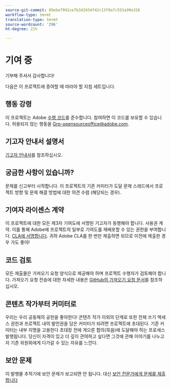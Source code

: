 ```yaml
---
source-git-commit: 89ebe7991ce7b3d2434f42c13f0a7c553a99e316
workflow-type: tm+mt
translation-type: tm+mt
source-wordcount: '296'
ht-degree: 21%

---
```

# 기여 중

기부해 주셔서 감사합니다!

다음은 이 프로젝트에 증여할 때 따라야 할 지침 세트입니다.

## 행동 강령

이 프로젝트는 Adobe [수행 코드](code-of-conduct.md)를 준수합니다. 참여하면 이 코드를 보유할 수 있습니다. 허용되지 않는 행동을
[Grp-opensourceoffice@adobe.com](mailto:Grp-opensourceoffice@adobe.com).

## 기고자 안내서 설명서

[기고자 안내서](https://docs.adobe.com/content/help/en/contributor/contributor-guide/introduction.html)를 참조하십시오.

## 궁금한 사항이 있습니까?

문제를 신고부터 시작합니다. 이 프로젝트의 기존 커미터가 도달
문제 스레드에서 프로젝트 방향 및 문제 해결 방법에 대한 의견 수렴
(해당되는 경우).

## 기여자 라이센스 계약

이 프로젝트에 대한 모든 제3자 기여도에 서명된 기고자가 동행해야 합니다.
사용권 계약. 이를 통해 Adobe에 프로젝트의 일부로 기여도를 재배포할 수 있는 권한을 부여합니다. [CLA에 서명합니다](http://opensource.adobe.com/cla.html). 귀하
Adobe CLA를 한 번만 제출하면 되므로 이전에 제출한 경우
가도 좋아!

## 코드 검토

모든 제출물은 가져오기 요청 양식으로 제공해야 하며 프로젝트 수행자가 검토해야 합니다. 가져오기 요청 전송에 대한 자세한 내용은 [GitHub의 가져오기 요청 문서](https://help.github.com/articles/about-pull-requests/)를 참조하십시오.

<!--
Lastly, please follow the [pull request template](PULL_REQUEST_TEMPLATE.md) when
submitting a pull request!
-->

## 콘텐츠 작가부터 커미터로

우리는 우리 공동체의 공헌을 좋아한다! 콘텐츠 작가 이외의 단계로
또한 전체 쓰기 액세스 권한과 프로젝트 내의 발언권을 담은 커미터가 되려면
프로젝트에 초대된다. 기존 커미터는 내부 지명을 고용한다
초대장 전에 게으른 합의(묵음)에 도달해야 하는 프로세스
발행됩니다. 당신이 자격이 있고 더 깊이 관여하고 싶다면
그것에 관해 이야기를 나누고자 기존 위원회에게 다가갈 수 있는 자유를 느낀다.

## 보안 문제

이 발행물 추적기에 보안 문제가 보고되면 안 됩니다. 대신 [보안 전문가에게 문제를 제출합니다](https://helpx.adobe.com/security/alertus.html)

